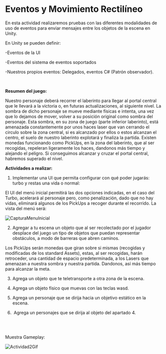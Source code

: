 # Eventos y Movimiento Rectilíneo

En esta actividad realizaremos pruebas con las diferentes modalidades de uso de eventos para enviar mensajes entre los objetos de la escena en Unity.

En Unity se pueden definir:

  -Eventos de la UI 
    
  -Eventos del sistema de eventos soportados 
    
  -Nuestros propios eventos: Delegados, eventos C# (Patrón observador). 
  
  <br />   
   
<strong>Resumen del juego:</strong>
   
   Nuestro personaje deberá recorrer el laberinto para llegar al portal central que le llevará a la victoria o, en futuras actualizaciones, al siguiente nivel. La sombra de dicho personaje se mueve mediante físicas e intenta, una vez que lo dejamos de mover, volver a su posición original como sombra del personaje. Esta sombra, en su zona de juego (parte inferior laberinto), está amenazada constantemente por unos haces laser que van cerrando el circulo sobre la zona central, si es alcanzado por ellos o estos alcanzan el centro, el suelo de nuestro laberinto explotará y finaliza la partida. Existen monedas funcionando como PickUps, en la zona del laberinto, que al ser recogidas, repeleran ligeramente los haces, dandonos más tiempo y alejando el peligro. Si conseguimos alcanzar y cruzar el portal central, habremos superado el nivel.
   
   
   <strong>Actividades a realizar:</strong>   
   
   1. Implementar una UI que permita configurar con qué poder jugarás: turbo y restas una vida o normal:

El UI del menú inicial permitirá las dos opciones indicadas, en el caso del Turbo, acelerará al personaje pero, como penalización, dado que no hay vidas, eliminará algunos de los PickUps a recoger durante el recorrido. La vista del menú será:
    
![CapturaMenuInicial](https://user-images.githubusercontent.com/92461845/139669961-af82913f-4dda-4728-b8ef-3a6faf1048c3.PNG)

        
   2. Agregar a tu escena un objeto que al ser recolectado por el jugador desplace del juego un tipo de objetos que puedan representar obstáculos, a modo de barreras que abren caminos.
   
   Los PickUps serán monedas que giran sobre si mismas (recogidas y modificadas de los standard Assets), estas, al ser recogidas, harán retroceder, una cantidad de espacio predeterminada, a los Lasers que amenazan a nuestra sombra y nuestra partida. Dandonos, así más tiempo para alcanzar la meta.
   
   3. Agrega un objeto que te teletransporte a otra zona de la escena.
           
   4. Agrega un objeto físico que muevas con las teclas wasd.
   
   5. Agrega un personaje que se dirija hacia un objetivo estático en la escena.
   
   6.  Agrega un personajes que se dirija al objeto del apartado 4. 



 <br />
 <br />
 
 Muestra Gameplay:
 
 ![Actividad2Gif](https://user-images.githubusercontent.com/92461845/139669312-7422b4af-5326-4614-9074-e5cee7384677.gif)

 
